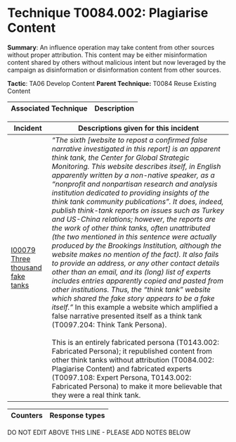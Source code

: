 # Technique T0084.002: Plagiarise Content

**Summary**: An influence operation may take content from other sources without proper attribution. This content may be either misinformation content shared by others without malicious intent but now leveraged by the campaign as disinformation or disinformation content from other sources.

**Tactic**: TA06 Develop Content           **Parent Technique:** T0084 Reuse Existing Content


| Associated Technique | Description |
| --------- | ------------------------- |



| Incident | Descriptions given for this incident |
| -------- | -------------------- |
| [I00079 Three thousand fake tanks](../../generated_pages/incidents/I00079.md) | <i>“The sixth [website to repost a confirmed false narrative investigated in this report] is an apparent think tank, the Center for Global Strategic Monitoring. This website describes itself, in English apparently written by a non-native speaker, as a “nonprofit and nonpartisan research and analysis institution dedicated to providing insights of the think tank community publications”. It does, indeed, publish think-tank reports on issues such as Turkey and US-China relations; however, the reports are the work of other think tanks, often unattributed (the two mentioned in this sentence were actually produced by the Brookings Institution, although the website makes no mention of the fact). It also fails to provide an address, or any other contact details other than an email, and its (long) list of experts includes entries apparently copied and pasted from other institutions. Thus, the “think tank” website which shared the fake story appears to be a fake itself.”</i> In this example a website which amplified a false narrative presented itself as a think tank (T0097.204: Think Tank Persona).<br><br> This is an entirely fabricated persona (T0143.002: Fabricated Persona); it republished content from other think tanks without attribution (T0084.002: Plagiarise Content) and fabricated experts (T0097.108: Expert Persona, T0143.002: Fabricated Persona) to make it more believable that they were a real think tank. |



| Counters | Response types |
| -------- | -------------- |


DO NOT EDIT ABOVE THIS LINE - PLEASE ADD NOTES BELOW